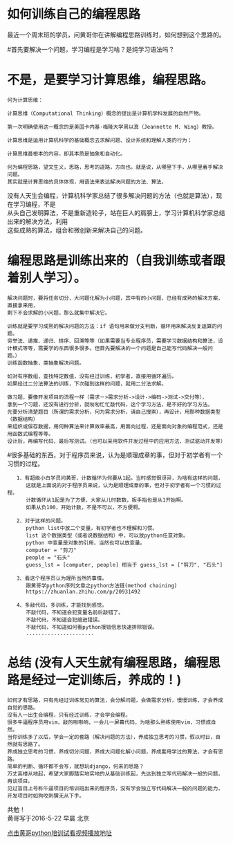 # 如何训练自己的编程思路

最近一个周末班的学员，问黄哥你在讲解编程思路训练时，如何想到这个思路的。

#首先要解决一个问题，学习编程是学习啥？是纯学习语法吗？    
# 不是，是要学习计算思维，编程思路。


	何为计算思维：

	计算思维（Computational Thinking）概念的提出是计算机学科发展的自然产物。

	第一次明确使用这一概念的是美国卡内基·梅隆大学周以真（Jeannette M. Wing）教授。

	计算思维是运用计算机科学的基础概念去求解问题、设计系统和理解人类的行为；

	计算思维最根本的内容，即其本质是抽象和自动化。

	何为编程思路，望文生义，思路，思考的道路，方向也。就是说，从哪里下手，从哪里着手解决问题。
	其实就是计算思维的具体体现，用语法来表达解决问题的方法、算法。


没有人天生会编程，计算机科学家总结了很多解决问题的方法（也就是算法），现在学习编程，不是   
从头自己发明算法，不是重新造轮子，站在巨人的肩膀上，学习计算机科学家总结出来的解决方法，利用    
这些成熟的算法，组合和微创新来解决自己的问题。

# 编程思路是训练出来的（自我训练或者跟着别人学习）。  

	解决问题时，要将任务切分，大问题化解为小问题，其中有的小问题，已经有成熟的解决方案，直接拿来用，
	剩下不会求解的小问题，那么就集中解决它。

	训练就是要学习成熟的解决问题的方法：if 语句用来做分支判断，循环用来解决反复运算的问题。
	穷举法、递推、递归、排序、回溯等等（如果需要当专业程序员，需要学习数据结构和算法，设计模式等等，需要学的东西很多很多。但首先要解决的一个问题是自己能写代码解决一般问题。）
	训练函数抽象，类抽象解决问题。

	如对有序数组，查找特定数值，没有经过训练，初学者，直接用循环遍历。
	如果经过二分法算法的训练，下次碰到这样的问题，就用二分法求解。

	做习题，要像开发项目的流程一样（需求－>需求分析->设计->编码->测试->交付等），
	拿到一个习题，还没有进行分析，就匆匆忙忙敲代码，这个学习方法，是不好的学习方法。
	先要分析清楚题目（所谓的需求分析，何为需求分析，请自己搜索），再设计，用那种数据类型（数据结构）
	来组织或保存数据，用何种算法来计算效率最高，用面向过程，还是面向对象的编程范式，还是用函数式编程等等。
	设计后，再编写代码，最后写测试。（也可以采用软件开发过程中的应用方法，测试驱动开发等）



#很多基础的东西，对于程序员来说，认为是顺理成章的事，但对于初学者有一个习惯的过程。    

	   1、有超级小白学员问黄哥，计数循环为何要从1起。当时感觉很讶异，为啥有这样的问题，
	      这就是上面说的对于程序员来说，认为是顺理成章的事，但对于初学者有一个习惯的过程。
	      计数循环从1起是为了方便，大家从儿时数数，扳手指也是从1开始啊。
	      如果从负100，开始计数，不是不可以，不方便啊。

	   2、对于这样的问题。
	      python list中放二个变量，有初学者也不理解和习惯。
	      list 这个数据类型（或者说数据结构）中，可以放python任意对象。
	      python 中变量是对象的引用，当然也可以放变量。
	      computer = "剪刀"
	      people = "石头"
	      guess_lst = [computer, people] 相当于 guess_lst = ["剪刀", "石头"]

	   3、看这个程序员认为理所当然的事情。
	      跟黄哥学python序列文章之python方法链(method chaining)
	      https://zhuanlan.zhihu.com/p/20931492

	   4、多敲代码，多训练，才能找到感觉。
	      不敲代码，不知道会犯变量名前后敲错了。
	      不敲代码，不知道会犯缩进错误。
	      不敲代码，不知道如何看python报错信息快速排除错误。
	      ......................

# 总结 (没有人天生就有编程思路，编程思路是经过一定训练后，养成的！)  
    如何才有思路，只有先经过训练常见的算法，会分解问题，会做需求分析，慢慢训练，才会养成自觉的思路。
    没有人一出生会编程，只有经过训练，才会学会编程。
    很多牛逼程序员用vim，敲的啪啪响，一会儿一屏幕代码，为啥那么熟练使用vim，习惯成自然。
    当你训练多了以后，学会一定的套路（解决问题的方法），养成独立思考的习惯，假以时日，自然就有思路了。
    养成独立思考的习惯，养成切分问题，养成大问题化解小问题，养成套用学过的算法，才会有思路。
    简单的判断、循环都不会写，就想玩django，何来的思路？
    万丈高楼从地起，希望大家脚踏实地实地的从基础训练起，先达到独立写代码解决一般的问题，再谈项目。
    见过盲目上号称牛逼项目的培训班出来的程序员，没有学会独立写代码解决一般的问题的能力，开发项目时如狗咬刺猬无从下手。

共勉！  
黄哥写于2016-5-22 早晨 北京


[点击黄哥python培训试看视频播放地址](https://github.com/pythonpeixun/article/blob/master/python_shiping.md)



